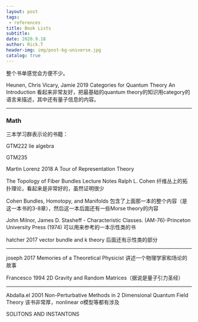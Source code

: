 ```yaml
---
layout: post
tags: 
 - references
title: Book Lists
subtitle: 
date: 2020.9.18
author: Rick.T
header-img: img/post-bg-universe.jpg
catalog: true
---
```


整个书单感觉会方便不少。

Heunen, Chris Vicary, Jamie 2019 Categories for Quantum Theory An Introduction 看起来非常友好，把最基础的quantum theory的知识用category的语言来描述，其中还有量子信息的内容。

---

### Math

三本学习群表示论的书籍：

GTM222 lie algebra

GTM235

Martin Lorenz 2018 A Tour of Representation Theory

The Topology of Fiber Bundles Lecture Notes Ralph L. Cohen 纤维丛上的拓扑理论，看起来是非常好的，虽然证明很少

Cohen Bundles, Homotopy, and Manifolds 包含了上面那一本的整个内容（是这一本书的3-8章），然后这一本后面还有一些Morse theory的内容

John Milnor, James D. Stasheff - Characteristic Classes. (AM-76)-Princeton University Press (1974) 可以用来参考的一本示性类的书

hatcher 2017 vector bundle and k theory 后面还有示性类的部分

---

joseph 2017 Memories of a Theoretical Physicist 讲述一个物理学家和场论的故事

Francesco 1994 2D Gravity and Random Matrices（据说是量子引力圣经）

---

Abdalla.el 2001 Non-Perturbative Methods in 2 Dimensional Quantum Field Theory 该书非常厚，nonlinear σ模型等都有涉及

SOLITONS AND INSTANTONS
